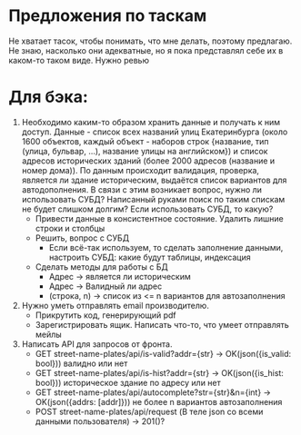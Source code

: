 # Предложения по таскам

Не хватает тасок, чтобы понимать, что мне делать, поэтому предлагаю. Не знаю, насколько они адекватные, но я пока представлял себе их в каком-то таком виде. Нужно ревью

# Для бэка:

1. Необходимо каким-то образом хранить данные и получать к ним доступ. 
Данные - список всех названий улиц Екатеринбурга (около 1600 объектов, каждый объект - наборов строк {название, тип (улица, бульвар, ...), название улицы на английском}) и список адресов исторических зданий (более 2000 адресов (название и номер дома)). 
По данным происходит валидация, проверка, является ли здание историческим, выдаётся список вариантов для автодополнения. В связи с этим возникает вопрос, нужно ли использовать СУБД? Написанный руками поиск по таким спискам не будет слишком долгим? Если использовать СУБД, то какую?
    - Привести данные в консистентное состояние. Удалить лишние строки и столбцы
    - Решить, вопрос с СУБД
        - Если всё-так используем, то сделать заполнение данными, настроить СУБД: какие будут таблицы, индексация
    - Сделать методы для работы с БД
        - Адрес -> является ли историческим
        - Адрес -> Валидный ли адрес
        - (строка, n) -> список из <= n вариантов для автозаполнения
2. Нужно уметь отправлять email производителю.
    - Прикрутить код, генерирующий pdf
    - Зарегистрировать ящик. Написать что-то, что умеет отправлять мейлы
3. Написать API для запросов от фронта.
    - GET street-name-plates/api/is-valid?addr={str} -> OK(json({is_valid: bool})) валидно или нет
    - GET street-name-plates/api/is-hist?addr={str} -> OK(json({is_hist: bool})) историческое здание по адресу или нет
    - GET street-name-plates/api/autocomplete?str={str}&n={int} -> OK(json({addrs: [addr]})) не более n вариантов автозаполнения
    - POST street-name-plates/api/request (В теле json со всеми данными пользователя) -> 201()?